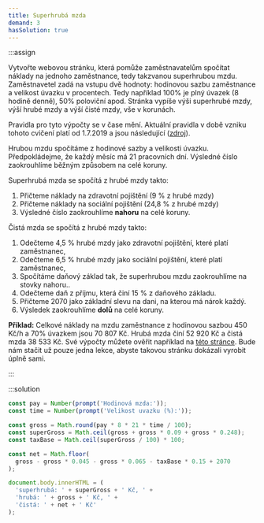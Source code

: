 ```yaml
---
title: Superhrubá mzda
demand: 3
hasSolution: true
---
```


:::assign

Vytvořte webovou stránku, která pomůže zaměstnavatelům spočítat náklady na jednoho zaměstnance, tedy takzvanou superhrubou mzdu. Zaměstnavetel zadá na vstupu dvě hodnoty: hodinovou sazbu zaměstnance a velikost úvazku v procentech. Tedy například 100% je plný úvazek (8 hodině denně), 50% poloviční apod. Stránka vypíše výši superhrubé mzdy, výší hrubé mzdy a výší čisté mzdy, vše v korunách.

Pravidla pro tyto výpočty se v čase mění. Aktuální pravidla v době vzniku tohoto cvičení platí od 1.7.2019 a jsou následující ([zdroj](https://www.vypocet.cz/popis-vypoctu-ciste-mzdy)).

Hrubou mzdu spočítáme z hodinové sazby a velikosti úvazku. Předpokládejme, že každý měsíc má 21 pracovních dní. Výsledné číslo zaokrouhlíme běžným způsobem na celé koruny.

Superhrubá mzda se spočítá z hrubé mzdy takto:

1. Přičteme náklady na zdravotní pojištění (9 % z hrubé mzdy)
1. Přičteme náklady na sociální pojištění (24,8 % z hrubé mzdy)
1. Výsledné číslo zaokrouhlíme **nahoru** na celé koruny.

Čistá mzda se spočítá z hrubé mzdy takto:

1. Odečteme 4,5 % hrubé mzdy jako zdravotní pojištění, které platí zaměstnanec,
1. Odečteme 6,5 % hrubé mzdy jako sociální pojištění, které platí zaměstnanec,
1. Spočítáme daňový základ tak, že superhrubou mzdu zaokrouhlíme na stovky nahoru..
1. Odečteme daň z příjmu, která činí 15 % z daňového základu.
1. Přičteme 2070 jako základní slevu na dani, na kterou má nárok každý.
1. Výsledek zaokrouhlíme **dolů** na celé koruny.

**Příklad:** Celkové náklady na mzdu zaměstnance z hodinovou sazbou 450 Kč/h a 70% úvazkem jsou 70&nbsp;807 Kč. Hrubá mzda činí 52&nbsp;920 Kč a čistá mzda 38&nbsp;533 Kč. Své výpočty můžete ověřit například na [této stránce](https://www.vypocet.cz/cista-mzda). Bude nám stačit už pouze jedna lekce, abyste takovou stránku dokázali vyrobit úplně sami.

:::

:::solution

```js
const pay = Number(prompt('Hodinová mzda:'));
const time = Number(prompt('Velikost uvazku (%):'));

const gross = Math.round(pay * 8 * 21 * time / 100);
const superGross = Math.ceil(gross + gross * 0.09 + gross * 0.248);
const taxBase = Math.ceil(superGross / 100) * 100;

const net = Math.floor(
  gross - gross * 0.045 - gross * 0.065 - taxBase * 0.15 + 2070
);

document.body.innerHTML = (
  'superhrubá: ' + superGross + ' Kč, ' +
  'hrubá: ' + gross + ' Kč, ' +
  'čistá: ' + net + ' Kč'
);
```